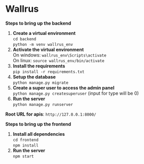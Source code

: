 # Wallrus

**Steps to bring up the backend**   
1. **Create a virtual environment**   
  `cd backend`  
  `python -m venv wallrus_env`  
2. **Activate the virtual environment**   
  On windows: `wallrus_env\Scripts\activate`  
  On linux: `source wallrus_env/bin/activate`
3. **Install the requirements**  
  `pip install -r requirements.txt`
4. **Setup the database**  
  `python manage.py migrate`  
5. **Create a super user to access the admin panel**  
   `python manage.py createsuperuser` (input for type will be 0)  
6. **Run the server**  
  `python manage.py runserver`
  
  **Root URL for apis**: `http://127.0.0.1:8000/`   

**Steps to bring up the frontend**
1. **Install all dependencies**     
  `cd frontend`   
  `npm install`
2. **Run the server**   
  `npm start`
  
  
